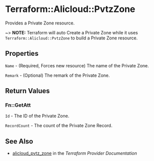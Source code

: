# Terraform::Alicloud::PvtzZone

Provides a Private Zone resource.

~> **NOTE:** Terraform will auto Create a Private Zone while it uses `Terraform::Alicloud::PvtzZone` to build a Private Zone resource.

## Properties

`Name` - (Required, Forces new resource) The name of the Private Zone.

`Remark` - (Optional) The remark of the Private Zone.


## Return Values

### Fn::GetAtt

`Id` - The ID of the Private Zone.

`RecordCount` - The count of the Private Zone Record.

## See Also

* [alicloud_pvtz_zone](https://www.terraform.io/docs/providers/alicloud/r/pvtz_zone.html) in the _Terraform Provider Documentation_